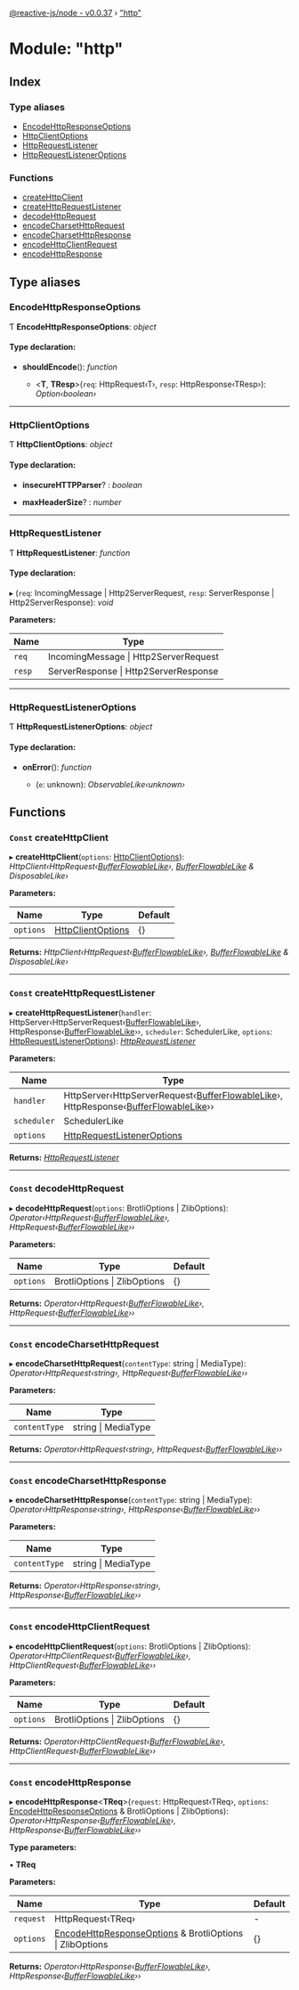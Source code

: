 [@reactive-js/node - v0.0.37](../README.md) › ["http"](_http_.md)

# Module: "http"

## Index

### Type aliases

* [EncodeHttpResponseOptions](_http_.md#encodehttpresponseoptions)
* [HttpClientOptions](_http_.md#httpclientoptions)
* [HttpRequestListener](_http_.md#httprequestlistener)
* [HttpRequestListenerOptions](_http_.md#httprequestlisteneroptions)

### Functions

* [createHttpClient](_http_.md#const-createhttpclient)
* [createHttpRequestListener](_http_.md#const-createhttprequestlistener)
* [decodeHttpRequest](_http_.md#const-decodehttprequest)
* [encodeCharsetHttpRequest](_http_.md#const-encodecharsethttprequest)
* [encodeCharsetHttpResponse](_http_.md#const-encodecharsethttpresponse)
* [encodeHttpClientRequest](_http_.md#const-encodehttpclientrequest)
* [encodeHttpResponse](_http_.md#const-encodehttpresponse)

## Type aliases

###  EncodeHttpResponseOptions

Ƭ **EncodeHttpResponseOptions**: *object*

#### Type declaration:

* **shouldEncode**(): *function*

  * <**T**, **TResp**>(`req`: HttpRequest‹T›, `resp`: HttpResponse‹TResp›): *Option‹boolean›*

___

###  HttpClientOptions

Ƭ **HttpClientOptions**: *object*

#### Type declaration:

* **insecureHTTPParser**? : *boolean*

* **maxHeaderSize**? : *number*

___

###  HttpRequestListener

Ƭ **HttpRequestListener**: *function*

#### Type declaration:

▸ (`req`: IncomingMessage | Http2ServerRequest, `resp`: ServerResponse | Http2ServerResponse): *void*

**Parameters:**

Name | Type |
------ | ------ |
`req` | IncomingMessage &#124; Http2ServerRequest |
`resp` | ServerResponse &#124; Http2ServerResponse |

___

###  HttpRequestListenerOptions

Ƭ **HttpRequestListenerOptions**: *object*

#### Type declaration:

* **onError**(): *function*

  * (`e`: unknown): *ObservableLike‹unknown›*

## Functions

### `Const` createHttpClient

▸ **createHttpClient**(`options`: [HttpClientOptions](_http_.md#httpclientoptions)): *HttpClient‹HttpRequest‹[BufferFlowableLike](../interfaces/_streams_.bufferflowablelike.md)›, [BufferFlowableLike](../interfaces/_streams_.bufferflowablelike.md) & DisposableLike›*

**Parameters:**

Name | Type | Default |
------ | ------ | ------ |
`options` | [HttpClientOptions](_http_.md#httpclientoptions) | {} |

**Returns:** *HttpClient‹HttpRequest‹[BufferFlowableLike](../interfaces/_streams_.bufferflowablelike.md)›, [BufferFlowableLike](../interfaces/_streams_.bufferflowablelike.md) & DisposableLike›*

___

### `Const` createHttpRequestListener

▸ **createHttpRequestListener**(`handler`: HttpServer‹HttpServerRequest‹[BufferFlowableLike](../interfaces/_streams_.bufferflowablelike.md)›, HttpResponse‹[BufferFlowableLike](../interfaces/_streams_.bufferflowablelike.md)››, `scheduler`: SchedulerLike, `options`: [HttpRequestListenerOptions](_http_.md#httprequestlisteneroptions)): *[HttpRequestListener](_http_.md#httprequestlistener)*

**Parameters:**

Name | Type | Default |
------ | ------ | ------ |
`handler` | HttpServer‹HttpServerRequest‹[BufferFlowableLike](../interfaces/_streams_.bufferflowablelike.md)›, HttpResponse‹[BufferFlowableLike](../interfaces/_streams_.bufferflowablelike.md)›› | - |
`scheduler` | SchedulerLike | - |
`options` | [HttpRequestListenerOptions](_http_.md#httprequestlisteneroptions) | {} |

**Returns:** *[HttpRequestListener](_http_.md#httprequestlistener)*

___

### `Const` decodeHttpRequest

▸ **decodeHttpRequest**(`options`: BrotliOptions | ZlibOptions): *Operator‹HttpRequest‹[BufferFlowableLike](../interfaces/_streams_.bufferflowablelike.md)›, HttpRequest‹[BufferFlowableLike](../interfaces/_streams_.bufferflowablelike.md)››*

**Parameters:**

Name | Type | Default |
------ | ------ | ------ |
`options` | BrotliOptions &#124; ZlibOptions | {} |

**Returns:** *Operator‹HttpRequest‹[BufferFlowableLike](../interfaces/_streams_.bufferflowablelike.md)›, HttpRequest‹[BufferFlowableLike](../interfaces/_streams_.bufferflowablelike.md)››*

___

### `Const` encodeCharsetHttpRequest

▸ **encodeCharsetHttpRequest**(`contentType`: string | MediaType): *Operator‹HttpRequest‹string›, HttpRequest‹[BufferFlowableLike](../interfaces/_streams_.bufferflowablelike.md)››*

**Parameters:**

Name | Type |
------ | ------ |
`contentType` | string &#124; MediaType |

**Returns:** *Operator‹HttpRequest‹string›, HttpRequest‹[BufferFlowableLike](../interfaces/_streams_.bufferflowablelike.md)››*

___

### `Const` encodeCharsetHttpResponse

▸ **encodeCharsetHttpResponse**(`contentType`: string | MediaType): *Operator‹HttpResponse‹string›, HttpResponse‹[BufferFlowableLike](../interfaces/_streams_.bufferflowablelike.md)››*

**Parameters:**

Name | Type |
------ | ------ |
`contentType` | string &#124; MediaType |

**Returns:** *Operator‹HttpResponse‹string›, HttpResponse‹[BufferFlowableLike](../interfaces/_streams_.bufferflowablelike.md)››*

___

### `Const` encodeHttpClientRequest

▸ **encodeHttpClientRequest**(`options`: BrotliOptions | ZlibOptions): *Operator‹HttpClientRequest‹[BufferFlowableLike](../interfaces/_streams_.bufferflowablelike.md)›, HttpClientRequest‹[BufferFlowableLike](../interfaces/_streams_.bufferflowablelike.md)››*

**Parameters:**

Name | Type | Default |
------ | ------ | ------ |
`options` | BrotliOptions &#124; ZlibOptions | {} |

**Returns:** *Operator‹HttpClientRequest‹[BufferFlowableLike](../interfaces/_streams_.bufferflowablelike.md)›, HttpClientRequest‹[BufferFlowableLike](../interfaces/_streams_.bufferflowablelike.md)››*

___

### `Const` encodeHttpResponse

▸ **encodeHttpResponse**<**TReq**>(`request`: HttpRequest‹TReq›, `options`: [EncodeHttpResponseOptions](_http_.md#encodehttpresponseoptions) & BrotliOptions | ZlibOptions): *Operator‹HttpResponse‹[BufferFlowableLike](../interfaces/_streams_.bufferflowablelike.md)›, HttpResponse‹[BufferFlowableLike](../interfaces/_streams_.bufferflowablelike.md)››*

**Type parameters:**

▪ **TReq**

**Parameters:**

Name | Type | Default |
------ | ------ | ------ |
`request` | HttpRequest‹TReq› | - |
`options` | [EncodeHttpResponseOptions](_http_.md#encodehttpresponseoptions) & BrotliOptions &#124; ZlibOptions | {} |

**Returns:** *Operator‹HttpResponse‹[BufferFlowableLike](../interfaces/_streams_.bufferflowablelike.md)›, HttpResponse‹[BufferFlowableLike](../interfaces/_streams_.bufferflowablelike.md)››*
